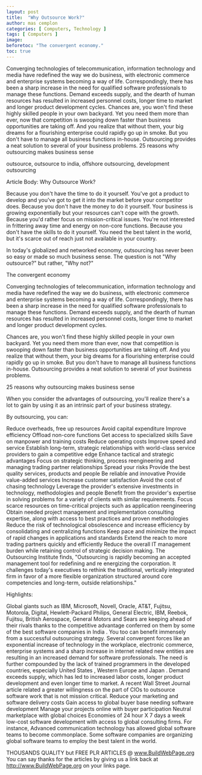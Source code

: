 ```yaml
---
layout: post
title:  "Why Outsource Work?"
author: mas cemplon
categories: [ Computers, Technology ]
tags: [ Computers ]
image: 
beforetoc: "The convergent economy."
toc: true
---
```




Converging technologies of telecommunication, information technology and media have redefined the way we do business, with electronic commerce and enterprise systems becoming a way of life. Correspondingly, there has been a sharp increase in the need for qualified software professionals to manage these functions. Demand exceeds supply, and the dearth of human resources has resulted in increased personnel costs, longer time to market and longer product development cycles.
Chances are, you won't find these highly skilled people in your own backyard. Yet you need them more than ever, now that competition is swooping down faster than business opportunities are taking off. And you realize that without them, your big dreams for a flourishing enterprise could rapidly go up in smoke. But you don't have to manage all business functions in-house. Outsourcing provides a neat solution to several of your business problems.
25 reasons why outsourcing makes business sense



outsource, outsource to india, offshore outsourcing, development outsourcing


Article Body:
Why Outsource Work?

Because you don't have the time to do it yourself.
You've got a product to develop and you've got to get it into the market before your competitor does.
Because you don't have the money to do it yourself.
Your business is growing exponentially but your resources can't cope with the growth.
Because you'd rather focus on mission-critical issues.
You're not interested in frittering away time and energy on non-core functions.
Because you don't have the skills to do it yourself.
You need the best talent in the world, but it's scarce out of reach just not available in your country.

In today's globalized and networked economy, outsourcing has never been so easy or made so much business sense. The question is not "Why outsource?" but rather, "Why not?"

The convergent economy

Converging technologies of telecommunication, information technology and media have redefined the way we do business, with electronic commerce and enterprise systems becoming a way of life. Correspondingly, there has been a sharp increase in the need for qualified software professionals to manage these functions. Demand exceeds supply, and the dearth of human resources has resulted in increased personnel costs, longer time to market and longer product development cycles.

Chances are, you won't find these highly skilled people in your own backyard. Yet you need them more than ever, now that competition is swooping down faster than business opportunities are taking off. And you realize that without them, your big dreams for a flourishing enterprise could rapidly go up in smoke. But you don't have to manage all business functions in-house. Outsourcing provides a neat solution to several of your business problems.

25 reasons why outsourcing makes business sense

When you consider the advantages of outsourcing, you'll realize there's a lot to gain by using it as an intrinsic part of your business strategy.

By outsourcing, you can:

Reduce overheads, free up resources
Avoid capital expenditure
Improve efficiency
Offload non-core functions
Get access to specialized skills
Save on manpower and training costs
Reduce operating costs
Improve speed and service
Establish long-term, strategic relationships with world-class service providers to gain a competitive edge
Enhance tactical and strategic advantages
Focus on strategic thinking, process reengineering and managing trading partner relationships
Spread your risks
Provide the best quality services, products and people
Be reliable and innovative
Provide value-added services
Increase customer satisfaction
Avoid the cost of chasing technology
Leverage the provider's extensive investments in technology, methodologies and people
Benefit from the provider's expertise in solving problems for a variety of clients with similar requirements.
Focus scarce resources on time-critical projects such as application reengineering
Obtain needed project management and implementation consulting expertise, along with access to best practices and proven methodologies
Reduce the risk of technological obsolescence and increase efficiency by consolidating and centralizing functions
Keep pace and minimize the impact of rapid changes in applications and standards
Extend the reach to more trading partners quickly and efficiently
Reduce the overall IT management burden while retaining control of strategic decision making.
The Outsourcing Institute finds, "Outsourcing is rapidly becoming an accepted management tool for redefining and re energizing the corporation. It challenges today's executives to rethink the traditional, vertically integrated firm in favor of a more flexible organization structured around core competencies and long-term, outside relationships."

Highlights:

Global giants such as IBM, Microsoft, Novell, Oracle, AT&T, Fujitsu, Motorola, Digital, Hewlett-Packard Philips, General Electric, IBM, Reebok, Fujitsu, British Aerospace, General Motors and Sears are keeping ahead of their rivals thanks to the competitive advantage conferred on them by some of the best software companies in India . You too can benefit immensely from a successful outsourcing strategy.
Several convergent forces like an exponential increase of technology in the workplace, electronic commerce, enterprise systems and a sharp increase in internet related new entities are resulting in an increased demand for software professionals. The need is further compounded by the lack of trained programmers in the developed countries, especially United States , Western Europe and Japan .
Demand exceeds supply, which has led to increased labor costs, longer product development and even longer time to market. A recent Wall Street Journal article related a greater willingness on the part of CIOs to outsource software work that is not mission critical.
Reduce your marketing and software delivery costs
Gain access to global buyer base needing software development
Manage your projects online with buyer participation
Neutral marketplace with global choices
Economies of 24 hour X 7 days a week low-cost software development with access to global consulting firms. For instance, Advanced communication technology has allowed global software teams to become commonplace. Some software companies are organizing global software teams to employ the best talent in the world.


THOUSANDS QUALITY but FREE PLR ARTICLES @ www.BuildWebPage.org
You can say thanks for the articles by giving us a link back at http://www.BuildWebPage.org on your links page.

